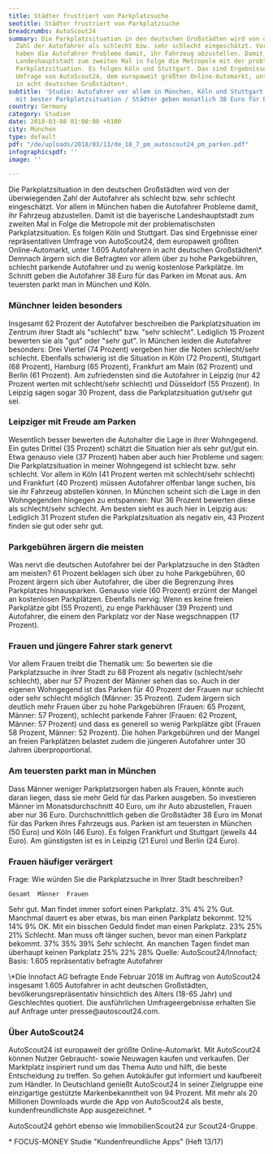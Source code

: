 ```yaml
---
title: Städter frustriert von Parkplatzsuche
seotitle: Städter frustriert von Parkplatzsuche
breadcrumbs: AutoScout24
summary: Die Parkplatzsituation in den deutschen Großstädten wird von der überwiegenden
  Zahl der Autofahrer als schlecht bzw. sehr schlecht eingeschätzt. Vor allem in München
  haben die Autofahrer Probleme damit, ihr Fahrzeug abzustellen. Damit ist die bayerische
  Landeshauptstadt zum zweiten Mal in Folge die Metropole mit der problematischsten
  Parkplatzsituation. Es folgen Köln und Stuttgart. Das sind Ergebnisse einer repräsentativen
  Umfrage von AutoScout24, dem europaweit größten Online-Automarkt, unter 1.605 Autofahrern
  in acht deutschen Großstädten*.
subtitle: 'Studie: Autofahrer vor allem in München, Köln und Stuttgart genervt / Leipzig
  mit bester Parkplatzsituation / Städter geben monatlich 38 Euro für Parken aus'
country: Germany
category: Studien
date: 2018-03-08 01:00:00 +0100
city: München
type: default
pdf: "/de/uploads/2018/03/13/de_18_7_pm_autoscout24_pm_parken.pdf"
infographicspdf: ''
image: ''

---
```

<p>
Die Parkplatzsituation in den deutschen Großstädten wird von der überwiegenden Zahl der Autofahrer als schlecht bzw. sehr schlecht eingeschätzt. Vor allem in München haben die Autofahrer Probleme damit, ihr Fahrzeug abzustellen. Damit ist die bayerische Landeshauptstadt zum zweiten Mal in Folge die Metropole mit der problematischsten Parkplatzsituation. Es folgen Köln und Stuttgart. Das sind Ergebnisse einer repräsentativen Umfrage von AutoScout24, dem europaweit größten Online-Automarkt, unter 1.605 Autofahrern in acht deutschen Großstädten\*. Demnach ärgern sich die Befragten vor allem über zu hohe Parkgebühren, schlecht parkende Autofahrer und zu wenig kostenlose Parkplätze. Im Schnitt geben die Autofahrer 38 Euro für das Parken im Monat aus. Am teuersten parkt man in München und Köln.
</p><h3>
Münchner leiden besonders
</h3>
<p>
Insgesamt 62 Prozent der Autofahrer beschreiben die Parkplatzsituation im Zentrum ihrer Stadt als "schlecht" bzw. "sehr schlecht". Lediglich 15 Prozent bewerten sie als "gut" oder "sehr gut". In München leiden die Autofahrer besonders: Drei Viertel (74 Prozent) vergeben hier die Noten schlecht/sehr schlecht. Ebenfalls schwierig ist die Situation in Köln (72 Prozent), Stuttgart (68 Prozent), Hamburg (65 Prozent), Frankfurt am Main (62 Prozent) und Berlin (61 Prozent). Am zufriedensten sind die Autofahrer in Leipzig (nur 42 Prozent werten mit schlecht/sehr schlecht) und Düsseldorf (55 Prozent). In Leipzig sagen sogar 30 Prozent, dass die Parkplatzsituation gut/sehr gut sei.
</p>
<h3>
Leipziger mit Freude am Parken
</h3>
<p>
Wesentlich besser bewerten die Autohalter die Lage in ihrer Wohngegend. Ein gutes Drittel (35 Prozent) schätzt die Situation hier als sehr gut/gut ein. Etwa genauso viele (37 Prozent) haben aber auch hier Probleme und sagen: Die Parkplatzsituation in meiner Wohngegend ist schlecht bzw. sehr schlecht. Vor allem in Köln (41 Prozent werten mit schlecht/sehr schlecht) und Frankfurt (40 Prozent) müssen Autofahrer offenbar lange suchen, bis sie ihr Fahrzeug abstellen können. In München scheint sich die Lage in den Wohngegenden hingegen zu entspannen: Nur 36 Prozent bewerten diese als schlecht/sehr schlecht. Am besten sieht es auch hier in Leipzig aus: Lediglich 31 Prozent stufen die Parkplatzsituation als negativ ein, 43 Prozent finden sie gut oder sehr gut.
</p>
<h3>
Parkgebühren ärgern die meisten
</h3>
<p>
Was nervt die deutschen Autofahrer bei der Parkplatzsuche in den Städten am meisten? 61 Prozent beklagen sich über zu hohe Parkgebühren, 60 Prozent ärgern sich über Autofahrer, die über die Begrenzung ihres Parkplatzes hinausparken. Genauso viele (60 Prozent) erzürnt der Mangel an kostenlosen Parkplätzen. Ebenfalls nervig: Wenn es keine freien Parkplätze gibt (55 Prozent), zu enge Parkhäuser (39 Prozent) und Autofahrer, die einem den Parkplatz vor der Nase wegschnappen (17 Prozent).
</p>
<h3>
Frauen und jüngere Fahrer stark genervt
</h3>
<p>
Vor allem Frauen treibt die Thematik um: So bewerten sie die Parkplatzsuche in ihrer Stadt zu 68 Prozent als negativ (schlecht/sehr schlecht), aber nur 57 Prozent der Männer sehen das so. Auch in der eigenen Wohngegend ist das Parken für 40 Prozent der Frauen nur schlecht oder sehr schlecht möglich (Männer: 35 Prozent). Zudem ärgern sich deutlich mehr Frauen über zu hohe Parkgebühren (Frauen: 65 Prozent, Männer: 57 Prozent), schlecht parkende Fahrer (Frauen: 62 Prozent, Männer: 57 Prozent) und dass es generell so wenig Parkplätze gibt (Frauen 58 Prozent, Männer: 52 Prozent). Die hohen Parkgebühren und der Mangel an freien Parkplätzen belastet zudem die jüngeren Autofahrer unter 30 Jahren überproportional.
</p>
<h3>
Am teuersten parkt man in München
</h3>
<p>
Dass Männer weniger Parkplatzsorgen haben als Frauen, könnte auch daran liegen, dass sie mehr Geld für das Parken ausgeben. So investieren Männer im Monatsdurchschnitt 40 Euro, um ihr Auto abzustellen, Frauen aber nur 36 Euro. Durchschnittlich geben die Großstädter 38 Euro im Monat für das Parken ihres Fahrzeugs aus. Parken ist am teuersten in München (50 Euro) und Köln (46 Euro). Es folgen Frankfurt und Stuttgart (jeweils 44 Euro). Am günstigsten ist es in Leipzig (21 Euro) und Berlin (24 Euro).
</p>
<h3>
Frauen häufiger verärgert
</h3>
<p>
Frage: Wie würden Sie die Parkplatzsuche in Ihrer Stadt beschreiben?

 	Gesamt	Männer	Frauen
Sehr gut. Man findet immer sofort einen Parkplatz.	3%	4%	2%
Gut. Manchmal dauert es aber etwas, bis man einen Parkplatz bekommt.	12%	14%	9%
OK. Mit ein bisschen Geduld findet man einen Parkplatz.	23%	25%	21%
Schlecht. Man muss oft länger suchen, bevor man einen Parkplatz bekommt.	37%	35%	39%
Sehr schlecht. An manchen Tagen findet man überhaupt keinen Parkplatz	25%	22%	28%
Quelle: AutoScout24/Innofact; Basis: 1.605 repräsentativ befragte Autofahrer
</p>
<p>
\*Die Innofact AG befragte Ende Februar 2018 im Auftrag von AutoScout24 insgesamt 1.605 Autofahrer in acht deutschen Großstädten, bevölkerungsrepräsentativ hinsichtlich des Alters (18-65 Jahr) und Geschlechtes quotiert. Die ausführlichen Umfrageergebnisse erhalten Sie auf Anfrage unter presse@autoscout24.com.
</p>
<h3>Über AutoScout24</h3>
<p>
AutoScout24 ist europaweit der größte Online-Automarkt. Mit AutoScout24 können Nutzer Gebraucht- sowie Neuwagen kaufen und verkaufen. Der Marktplatz inspiriert rund um das Thema Auto und hilft, die beste Entscheidung zu treffen. So gehen Autokäufer gut informiert und kaufbereit zum Händler. In Deutschland genießt AutoScout24 in seiner Zielgruppe eine einzigartige gestützte Markenbekanntheit von 94 Prozent. Mit mehr als 20 Millionen Downloads wurde die App von AutoScout24 als beste, kundenfreundlichste App ausgezeichnet. *
</p>
<p>
AutoScout24 gehört ebenso wie ImmobilienScout24 zur Scout24-Gruppe.
</p>
<p>
* FOCUS-MONEY Studie "Kundenfreundliche Apps" (Heft 13/17)
</p>

